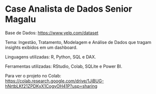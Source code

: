 # Case Analista de Dados Senior Magalu

Base de Dados: https://www.yelp.com/dataset

Tema: Ingestão, Tratamento, Modelagem e Análise de Dados que tragam insights exibidos em um dashboard.

Linguagens utilizadas: R, Python, SQL e DAX.

Ferramentas utilizadas: RStudio, Colab, SQLite e Power BI.

Para ver o projeto no Colab: https://colab.research.google.com/drive/1JjBUG-hNrtbLKf21ZPDKyX1CogyOH41P?usp=sharing

